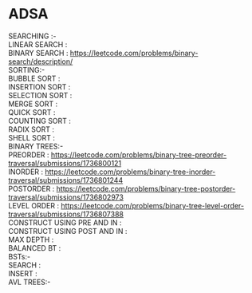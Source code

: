 # ADSA
SEARCHING :- <br>
LINEAR SEARCH : <br>
BINARY SEARCH : https://leetcode.com/problems/binary-search/description/ <br>
SORTING:- <br>
BUBBLE SORT : <br>
INSERTION SORT : <br>
SELECTION SORT : <br>
MERGE SORT : <br>
QUICK SORT : <br>
COUNTING SORT : <br>
RADIX SORT : <br>
SHELL SORT : <br>
BINARY TREES:- <br>
PREORDER : https://leetcode.com/problems/binary-tree-preorder-traversal/submissions/1736800121 <br>
INORDER : https://leetcode.com/problems/binary-tree-inorder-traversal/submissions/1736801244 <br>
POSTORDER : https://leetcode.com/problems/binary-tree-postorder-traversal/submissions/1736802973 <br>
LEVEL ORDER : https://leetcode.com/problems/binary-tree-level-order-traversal/submissions/1736807388 <br>
CONSTRUCT USING PRE AND IN :  <br>
CONSTRUCT USING POST AND IN :  <br>
MAX DEPTH :  <br>
BALANCED BT :  <br>
BSTs:- <br>
SEARCH :  <br>
INSERT :  <br>
AVL TREES:- <br>

